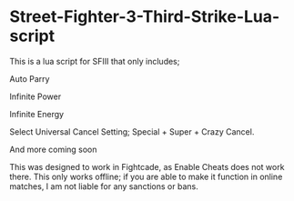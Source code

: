 # Street-Fighter-3-Third-Strike-Lua-script
This is a lua script for SFIII that only includes;

Auto Parry

Infinite Power 

Infinite Energy

Select Universal Cancel Setting; Special + Super + Crazy Cancel.

And more coming soon

This was designed to work in Fightcade, as Enable Cheats does not work there.
This only works offline; if you are able to make it function in online matches, I am not liable for any sanctions or bans.

